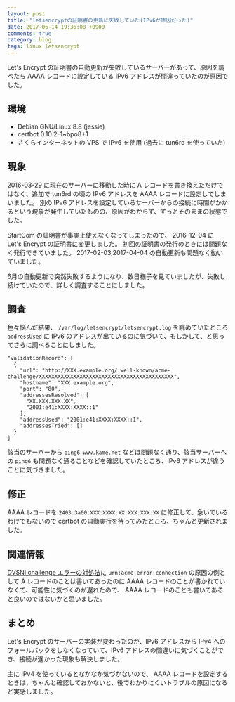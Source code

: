 ```yaml
---
layout: post
title: "letsencryptの証明書の更新に失敗していた(IPv6が原因だった)"
date: 2017-06-14 19:36:08 +0900
comments: true
category: blog
tags: linux letsencrypt
---
```

Let's Encrypt の証明書の自動更新が失敗しているサーバーがあって、原因を調べたら AAAA レコードに設定している IPv6 アドレスが間違っていたのが原因でした。

<!--more-->

## 環境

- Debian GNU/Linux 8.8 (jessie)
- certbot 0.10.2-1~bpo8+1
- さくらインターネットの VPS で IPv6 を使用 (過去に tun6rd を使っていた)

## 現象

2016-03-29 に現在のサーバーに移動した時に A レコードを書き換えただけではなく、追加で tun6rd の頃の IPv6 アドレスを AAAA レコードに設定してしまいました。
別の IPv6 アドレスを設定しているサーバーからの接続に時間がかかるという現象が発生していたものの、原因がわからず、ずっとそのままの状態でした。

StartCom の証明書が事実上使えなくなってしまったので、 2016-12-04 に Let's Encrypt の証明書に変更しました。
初回の証明書の発行のときには問題なく発行できていました。
2017-02-03,2017-04-04 の自動更新も問題なく動いていました。

6月の自動更新で突然失敗するようになり、数日様子を見ていましたが、失敗し続けていたので、詳しく調査することにしました。

## 調査

色々悩んだ結果、 `/var/log/letsencrypt/letsencrypt.log` を眺めていたところ `addressUsed` に IPv6 のアドレスが出ているのに気づいて、もしかして、と思ってさらに調べることにしました。

    "validationRecord": [
      {
        "url": "http://XXX.example.org/.well-known/acme-challenge/XXXXXXXXXXXXXXXXXXXXXXXXXXXXXXXXXXXXXXXXXXX",
        "hostname": "XXX.example.org",
        "port": "80",
        "addressesResolved": [
          "XX.XXX.XXX.XX",
          "2001:e41:XXXX:XXXX::1"
        ],
        "addressUsed": "2001:e41:XXXX:XXXX::1",
        "addressesTried": []
      }
    ]

該当のサーバーから `ping6 www.kame.net` などは問題なく通り、該当サーバーへの `ping6` も問題なく通ることなどを確認していたところ、IPv6 アドレスが違うことに気づきました。

## 修正

AAAA レコードを `2403:3a00:XXX:XXXX:XX:XXX:XXX:XX` に修正して、急いでいるわけでもないので certbot の自動実行を待ってみたところ、ちゃんと更新されました。

## 関連情報

[DVSNI challenge エラーの対処法](https://letsencrypt.jp/usage/dvsni-challenge-error.html)に `urn:acme:error:connection` の原因の例として A レコードのことは書いてあったのに AAAA レコードのことが書かれていなくて、可能性に気づくのが遅れたので、 AAAA レコードのことも書いてあると良いのではないかと思いました。

## まとめ

Let's Encrypt のサーバーの実装が変わったのか、IPv6 アドレスから IPv4 へのフォールバックをしなくなっていて、IPv6 アドレスの間違いに気づくことができ、接続が遅かった現象も解決しました。

主に IPv4 を使っているとなかなか気づかないので、 AAAA レコードを設定するときは、ちゃんと確認しておかないと、後でわかりにくいトラブルの原因になると実感しました。
